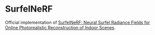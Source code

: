 # SurfelNeRF
Official implementation of [SurfelNeRF: Neural Surfel Radiance Fields for Online Photorealistic Reconstruction of Indoor Scenes](https://gymat.github.io/SurfelNeRF-web/).
